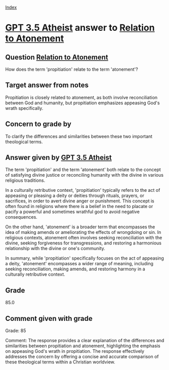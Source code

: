 
[Index](../../index.md)
# [GPT 3.5 Atheist](../../answering_models/GPT_3.5_Atheist.md) answer to [Relation to Atonement](../../questions/Relation_to_Atonement.md)

## Question [Relation to Atonement](../../questions/Relation_to_Atonement.md)
How does the term 'propitiation' relate to the term 'atonement'?

## Target answer from notes
Propitiation is closely related to atonement, as both involve reconciliation between God and humanity, but propitiation emphasizes appeasing God's wrath specifically.

## Concern to grade by
To clarify the differences and similarities between these two important theological terms.

## Answer given by [GPT 3.5 Atheist](../../answering_models/GPT_3.5_Atheist.md)
The term 'propitiation' and the term 'atonement' both relate to the concept of satisfying divine justice or reconciling humanity with the divine in various religious traditions. 

In a culturally retributive context, 'propitiation' typically refers to the act of appeasing or pleasing a deity or deities through rituals, prayers, or sacrifices, in order to avert divine anger or punishment. This concept is often found in religions where there is a belief in the need to placate or pacify a powerful and sometimes wrathful god to avoid negative consequences.

On the other hand, 'atonement' is a broader term that encompasses the idea of making amends or ameliorating the effects of wrongdoing or sin. In religious contexts, atonement often involves seeking reconciliation with the divine, seeking forgiveness for transgressions, and restoring a harmonious relationship with the divine or one's community.

In summary, while 'propitiation' specifically focuses on the act of appeasing a deity, 'atonement' encompasses a wider range of meaning, including seeking reconciliation, making amends, and restoring harmony in a culturally retributive context.

## Grade
85.0

## Comment given with grade
Grade: 85

Comment: The response provides a clear explanation of the differences and similarities between propitiation and atonement, highlighting the emphasis on appeasing God's wrath in propitiation. The response effectively addresses the concern by offering a concise and accurate comparison of these theological terms within a Christian worldview.
